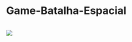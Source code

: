 # Game-Batalha-Espacial
<br>
<img src="https://user-images.githubusercontent.com/37172038/103841499-7e46e000-5072-11eb-8463-8b67fac2ca42.png">
